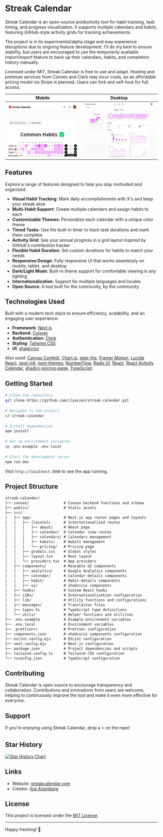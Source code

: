 # Streak Calendar

Streak Calendar is an open-source productivity tool for habit tracking, task timing, and progress visualization. It supports multiple calendars and habits, featuring GitHub-style activity grids for tracking achievements.

The project is in its experimental/alpha stage and may experience disruptions due to ongoing feature development. I'll do my best to ensure stability, but users are encouraged to use the temporarily available import/export feature to back up their calendars, habits, and completion history manually.

Licensed under MIT, Streak Calendar is free to use and adapt. Hosting and premium services from Convex and Clerk may incur costs, so an affordable pricing model via Stripe is planned. Users can fork and self-host for full access.

|                          Mobile                           |                         Desktop                          |
| :-------------------------------------------------------: | :------------------------------------------------------: |
| ![Mobile Calendar Row View](public/new-screen-mobile.png) | ![Destktop Habit Details](public/new-screen-details.png) |

## Features

Explore a range of features designed to help you stay motivated and organized:

- **Visual Habit Tracking**: Mark daily accomplishments with X's and keep your streak alive
- **Multi-Habit Support**: Create multiple calendars and assign habits to each
- **Customizable Themes**: Personalize each calendar with a unique color theme
- **Timed Tasks**: Use the built-in timer to track task durations and mark them complete
- **Activity Grid**: See your annual progress in a grid layout inspired by GitHub's contribution tracker
- **Flexible Habit Duration**: Set custom durations for habits to match your needs
- **Responsive Design**: Fully responsive UI that works seamlessly on mobile, tablet, and desktop
- **Dark/Light Mode**: Built-in theme support for comfortable viewing in any lighting
- **Internationalization**: Support for multiple languages and locales
- **Open Source**: A tool built for the community, by the community

## Technologies Used

Built with a modern tech stack to ensure efficiency, scalability, and an engaging user experience:

- **Framework**: [Next.js](https://nextjs.org/)
- **Backend**: [Convex](https://www.convex.dev/)
- **Authentication**: [Clerk](https://clerk.com/)
- **Styling**: [Tailwind CSS](https://tailwindcss.com/)
- **UI**: [shadcn/ui](https://ui.shadcn.com/)

Also used: [Canvas Confetti](https://www.kirilv.com/canvas-confetti/), [Chart.js](https://www.chartjs.org/), [date-fns](https://date-fns.org/), [Framer Motion](https://www.framer.com/motion/), [Lucide React](https://lucide.dev/), [next-intl](https://next-intl-docs.vercel.app/), [next-themes](https://www.npmjs.com/package/next-themes), [NumberFlow](https://number-flow.barvian.me/), [Radix UI](https://www.radix-ui.com/), [React](https://react.dev/), [React Activity Calendar](https://grubersjoe.github.io/react-activity-calendar/), [shadcn-pricing-page](https://github.com/aymanch-03/shadcn-pricing-page), [TypeScript](https://www.typescriptlang.org/).

## Getting Started

```bash
# Clone the repository
git clone https://github.com/ilyaizen/streak-calendar.git

# Navigate to the project
cd streak-calendar

# Install dependencies
npm install

# Set up environment variables
cp .env.example .env.local

# Start the development server
npm run dev
```

Visit `http://localhost:3000` to see the app running.

## Project Structure

```
streak-calendar/
├── convex/                # Convex backend functions and schema
├── public/                # Static assets
├── src/
│   ├── app/               # Next.js app router pages and layouts
│   │   ├── [locale]/      # Internationalized routes
│   │   │   ├── about/     # About page
│   │   │   ├── calendar/  # Calendar view routes
│   │   │   ├── calendars/ # Calendars management
│   │   │   ├── habits/    # Habits management
│   │   │   └── pricing/   # Pricing page
│   │   ├── globals.css    # Global styles
│   │   ├── layout.tsx     # Root layout
│   │   └── providers.tsx  # App providers
│   ├── components/        # Reusable UI components
│   │   ├── analytics/     # Google Analytics components
│   │   ├── calendar/      # Calendar-details components
│   │   ├── habit/         # Habit-details components
│   │   ├── ui/            # shadcn/ui components
│   ├── hooks/             # Custom React hooks
│   ├── i18n/              # Internationalization configuration
│   ├── lib/               # Utility functions and configurations
│   ├── messages/          # Translation files
│   ├── types.ts           # TypeScript type definitions
│   └── utils/             # Helper functions and utilities
├── .env.example           # Example environment variables
├── .env.local             # Environment variables
├── .prettierrc            # Prettier configuration
├── components.json        # shadcn/ui components configuration
├── eslint.config.mjs      # ESLint configuration
├── next.config.mjs        # Next.js configuration
├── package.json           # Project dependencies and scripts
├── tailwind.config.ts     # Tailwind CSS configuration
└── tsconfig.json          # TypeScript configuration
```

## Contributing

Streak Calendar is open source to encourage transparency and collaboration. Contributions and innovations from users are welcome, helping to continuously improve the tool and make it even more effective for everyone.


## Support

If you're enjoying using Streak Calendar, drop a ⭐️ on the repo!

## Star History

[![Star History Chart](https://api.star-history.com/svg?repos=ilyaizen/streak-calendar&type=Date)](https://star-history.com/#ilyaizen/streak-calendar&Date)

## Links

- Website: [streakcalendar.com](https://streakcalendar.com)
- Creator: [Ilya Aizenberg](https://github.com/bhaveshpatil093)

## License

This project is licensed under the [MIT License](LICENSE).

---

Happy tracking! 🎯
